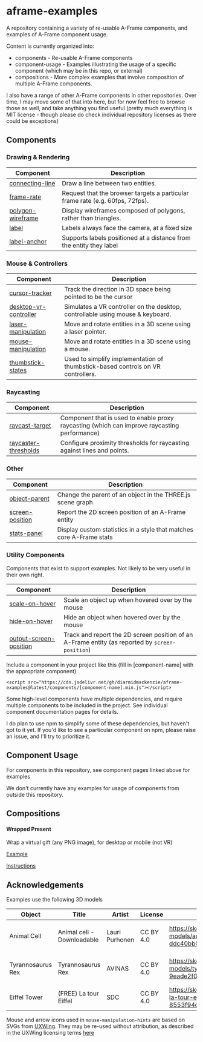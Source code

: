 # aframe-examples
A repository containing a variety of re-usable A-Frame components, and examples of A-Frame component usage.

Content is currently organized into:

- components - Re-usable A-Frame components
- component-usage - Examples illustrating the usage of a specific component (which may be in this repo, or external)
- compositions - More complex examples that involve composition of multiple A-Frame components.

I also have a range of other A-Frame components in other repositories.  Over time, I may move some of that into here, but for now feel free to browse those as well, and take anything you find useful (pretty much everything is MIT license - though please do check individual repository licenses as there could be exceptions)



## Components



### Drawing & Rendering

| **Component**                                                | Description                                                  |
| ------------------------------------------------------------ | ------------------------------------------------------------ |
| [connecting-line](https://diarmidmackenzie.github.io/aframe-examples/docs/connecting-line.html) | Draw a line between two entities.                            |
| [frame-rate](https://diarmidmackenzie.github.io/aframe-examples/docs/frame-rate.html) | Request that the browser targets a particular frame rate (e.g. 60fps, 72fps). |
| [polygon-wireframe](https://diarmidmackenzie.github.io/aframe-examples/docs/polygon-wireframe.html) | Display wireframes composed of polygons, rather than triangles. |
| [label](https://diarmidmackenzie.github.io/aframe-examples/docs/label.html) | Labels always face the camera, at a fixed size               |
| [label-anchor](https://diarmidmackenzie.github.io/aframe-examples/docs/label.html) | Supports labels positioned at a distance from the entity they label |



### Mouse & Controllers

| **Component**                                                | Description                                                  |
| ------------------------------------------------------------ | ------------------------------------------------------------ |
| [cursor-tracker](https://diarmidmackenzie.github.io/aframe-examples/docs/cursor-tracker.html) | Track the direction in 3D space being pointed to be the cursor |
| [desktop-vr-controller](https://diarmidmackenzie.github.io/aframe-examples/docs/desktop-vr-controller.html) | Simulates a VR controller on the desktop, controllable using mouse & keyboard. |
| [laser-manipulation](https://diarmidmackenzie.github.io/aframe-examples/docs/laser-manipulation.html) | Move and rotate entities in a 3D scene using a laser pointer. |
| [mouse-manipulation](https://diarmidmackenzie.github.io/aframe-examples/docs/mouse-manipulation.html) | Move and rotate entities in a 3D scene using a mouse.        |
| [thumbstick-states](https://diarmidmackenzie.github.io/aframe-examples/docs/thumbstick-states.html) | Used to simplify implementation of thumbstick-based controls on VR controllers. |



### Raycasting

| **Component**                                                | Description                                                  |
| ------------------------------------------------------------ | ------------------------------------------------------------ |
| [raycast-target](https://diarmidmackenzie.github.io/aframe-examples/docs/raycast-target.html) | Component that is used to enable proxy raycasting (which can improve raycasting performance) |
| [raycaster-thresholds](https://diarmidmackenzie.github.io/aframe-examples/docs/raycaster-thresholds.html) | Configure proximity thresholds for raycasting against lines and points. |



### Other

| **Component**                                                | Description                                                  |
| ------------------------------------------------------------ | ------------------------------------------------------------ |
| [object-parent](https://diarmidmackenzie.github.io/aframe-examples/docs/object-parent.html) | Change the parent of an object in the THREE.js scene graph   |
| [screen-position](https://diarmidmackenzie.github.io/aframe-examples/docs/screen-position.html) | Report the 2D screen position of an A-Frame entity           |
| [stats-panel](https://diarmidmackenzie.github.io/aframe-examples/docs/stats-panel.html) | Display custom statistics in a style that matches core A-Frame stats |



### Utility Components

Components that exist to support examples.  Not likely to be very useful in their own right.

| **Component**                                                | Description                                                  |
| ------------------------------------------------------------ | ------------------------------------------------------------ |
| [scale-on-hover](https://diarmidmackenzie.github.io/aframe-examples/docs/utility-components.html) | Scale an object up when hovered over by the mouse            |
| [hide-on-hover](https://diarmidmackenzie.github.io/aframe-examples/docs/utility-components.html) | Hide an object when hovered over by the mouse                |
| [output-screen-position](https://diarmidmackenzie.github.io/aframe-examples/docs/screen-position.html) | Track and report the 2D screen position of an A-Frame entity (as reported by `screen-position`) |





Include a component in your project like this (fill in [component-name] with the appropriate component)

```
<script src="https://cdn.jsdelivr.net/gh/diarmidmackenzie/aframe-examples@latest/components/[component-name].min.js"></script>
```

Some high-level components have multiple dependencies, and require multiple components to be included in the project. See individual component documentation pages for details.

I do plan to use npm to simplify some of these dependencies, but haven't got to it yet.  If you'd like to see a particular component on npm, please raise an issue, and I'll try to prioritize it.



## Component Usage

For components in this repository, see component pages linked above for examples

We don't currently have any examples for usage of components from outside this repository.



## Compositions

#### Wrapped Present

Wrap a virtual gift (any PNG image), for desktop or mobile (not VR)

[Example](https://diarmidmackenzie.github.io/aframe-examples/compositions/wrapped-present/)

[Instructions](https://github.com/diarmidmackenzie/aframe-examples/blob/main/compositions/wrapped-present/README.md)





## Acknowledgements

Examples use the following 3D models

| Object            | Title                      | Artist         | License   | Link                                                         | Modifications                                  |
| ----------------- | -------------------------- | -------------- | --------- | ------------------------------------------------------------ | ---------------------------------------------- |
| Animal Cell       | Animal cell - Downloadable | Lauri Purhonen | CC BY 4.0 | https://sketchfab.com/3d-models/animal-cell-downloadable-ddc40bb0900544959f02d3ff83c32615 | Resolution of textures reduced for performance |
| Tyrannosaurus Rex | Tyrannosaurus Rex          | AVINAS         | CC BY 4.0 | https://sketchfab.com/3d-models/tyrannosaurus-rex-9eade2f07a8d4ae1aac8f53e5a3d0a7a | Resolution of textures reduced for performance |
| Eiffel Tower      | (FREE) La tour Eiffel      | SDC            | CC BY 4.0 | https://sketchfab.com/3d-models/free-la-tour-eiffel-8553f94d06e24cb4b0fde1080f281674 | None                                           |



Mouse and arrow icons used in `mouse-manipulation-hints` are based on SVGs from [UXWing](https://uxwing.com/).  They may be re-used without attribution, as described in the UXWing licensing terms [here](https://uxwing.com/license/)

